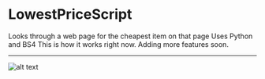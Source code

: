 # LowestPriceScript
Looks through a web page for the cheapest item on that page
Uses Python and BS4
This is how it works right now. Adding more features soon.

---------------------------------------------------------------------
![alt text](https://i.imgur.com/pU1ukGf.png)
